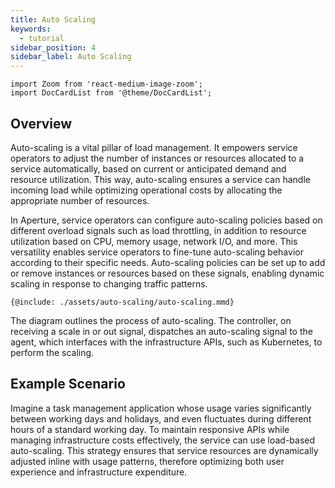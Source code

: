 ```yaml
---
title: Auto Scaling
keywords:
  - tutorial
sidebar_position: 4
sidebar_label: Auto Scaling
---
```


```mdx-code-block
import Zoom from 'react-medium-image-zoom';
import DocCardList from '@theme/DocCardList';
```

## Overview

Auto-scaling is a vital pillar of load management. It empowers service operators
to adjust the number of instances or resources allocated to a service
automatically, based on current or anticipated demand and resource utilization.
This way, auto-scaling ensures a service can handle incoming load while
optimizing operational costs by allocating the appropriate number of resources.

In Aperture, service operators can configure auto-scaling policies based on
different overload signals such as load throttling, in addition to resource
utilization based on CPU, memory usage, network I/O, and more. This versatility
enables service operators to fine-tune auto-scaling behavior according to their
specific needs. Auto-scaling policies can be set up to add or remove instances
or resources based on these signals, enabling dynamic scaling in response to
changing traffic patterns.

<Zoom>

```mermaid
{@include: ./assets/auto-scaling/auto-scaling.mmd}
```

</Zoom>

The diagram outlines the process of auto-scaling. The controller, on receiving a
scale in or out signal, dispatches an auto-scaling signal to the agent, which
interfaces with the infrastructure APIs, such as Kubernetes, to perform the
scaling.

## Example Scenario

Imagine a task management application whose usage varies significantly between
working days and holidays, and even fluctuates during different hours of a
standard working day. To maintain responsive APIs while managing infrastructure
costs effectively, the service can use load-based auto-scaling. This strategy
ensures that service resources are dynamically adjusted inline with usage
patterns, therefore optimizing both user experience and infrastructure
expenditure.

<DocCardList />
